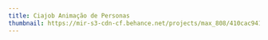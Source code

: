 ```yaml
---
title: Ciajob Animação de Personas
thumbnail: https://mir-s3-cdn-cf.behance.net/projects/max_808/410cac94107149.Y3JvcCw4MDgsNjMyLDAsMA.png
---
```

<ciajob-character></ciajob-character>